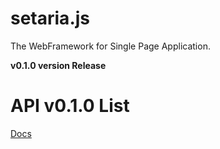 # setaria.js
The WebFramework for Single Page Application.

**v0.1.0 version Release**

# API v0.1.0 List
[Docs](http://bluejfox.github.io/setaria.js/)

